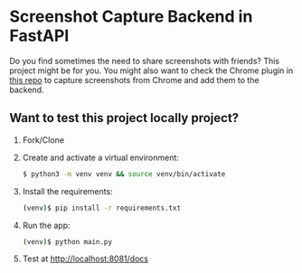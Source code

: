 # Screenshot Capture Backend in FastAPI

Do you find sometimes the need to share screenshots with friends? This project
might be for you. You might also want to check the Chrome plugin in
[this repo](https://github.com/sebasutp/screenshot-capture) to capture
screenshots from Chrome and add them to the backend.

## Want to test this project locally project?

1. Fork/Clone

1. Create and activate a virtual environment:

    ```sh
    $ python3 -m venv venv && source venv/bin/activate
    ```

1. Install the requirements:

    ```sh
    (venv)$ pip install -r requirements.txt
    ```

1. Run the app:

    ```sh
    (venv)$ python main.py
    ```

1. Test at [http://localhost:8081/docs](http://localhost:8081/docs)
